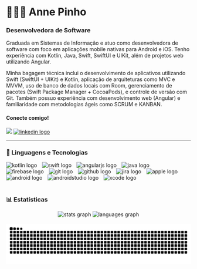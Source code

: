 # 👩🏻‍💻 Anne Pinho

<h3>Desenvolvedora de Software</h3>

Graduada em Sistemas de Informação e atuo como desenvolvedora de software com foco em aplicações mobile nativas para Android e iOS. Tenho experiência com Kotlin, Java, Swift, SwiftUI e UIKit, além de projetos web utilizando Angular.

Minha bagagem técnica inclui o desenvolvimento de aplicativos utilizando Swift (SwiftUI + UIKit) e Kotlin, aplicação de arquiteturas como MVC e MVVM, uso de banco de dados locais com Room, gerenciamento de pacotes (Swift Package Manager + CocoaPods), e controle de versão com Git. Também possuo experiência com desenvolvimento web (Angular) e familiaridade com metodologias ágeis como SCRUM e KANBAN.

<h4 align="left">Conecte comigo!</h4>

<div align="left">
  <a href = "mailto:annep.valentim@gmail.com"><img src="https://img.shields.io/badge/Gmail-D14836?style=for-the-badge&logo=gmail&logoColor=white" height="35" target="_blank"></a>
  <a href="https://www.linkedin.com/in/annepinho/" target="_blank">
    <img src="https://img.shields.io/static/v1?message=LinkedIn&logo=linkedin&label=&color=0077B5&logoColor=white&labelColor=&style=for-the-badge" height="35" alt="linkedin logo"  />
  </a>
</div>

---

### 🤖 Linguagens e Tecnologias

<div align="left">
  <img src="https://cdn.jsdelivr.net/gh/devicons/devicon/icons/kotlin/kotlin-original.svg" alt="kotlin logo" style="height:40px; margin-right:10px;" />
  <img src="https://cdn.jsdelivr.net/gh/devicons/devicon/icons/swift/swift-original.svg" alt="swift logo" style="height:40px; margin-right:10px;" />
  <img src="https://cdn.jsdelivr.net/gh/devicons/devicon/icons/angularjs/angularjs-original.svg" alt="angularjs logo" style="height:40px; margin-right:10px;" />
  <img src="https://cdn.jsdelivr.net/gh/devicons/devicon/icons/java/java-original.svg" alt="java logo" style="height:40px; margin-right:10px;" />
  <img src="https://cdn.jsdelivr.net/gh/devicons/devicon@latest/icons/firebase/firebase-original.svg" alt="firebase logo" style="height:40px; margin-right:10px;" />
  <img src="https://cdn.jsdelivr.net/gh/devicons/devicon/icons/git/git-original.svg" alt="git logo" style="height:40px; margin-right:10px;" />
  <img src="https://cdn.jsdelivr.net/gh/devicons/devicon@latest/icons/github/github-original.svg" alt="github logo" style="height:40px; margin-right:10px;" />
  <img src="https://cdn.jsdelivr.net/gh/devicons/devicon@latest/icons/jira/jira-original.svg" alt="jira logo" style="height:40px; margin-right:10px;" />
  <img src="https://cdn.jsdelivr.net/gh/devicons/devicon@latest/icons/apple/apple-original.svg" alt="apple logo" style="height:40px; margin-right:10px;" />
  <img src="https://cdn.jsdelivr.net/gh/devicons/devicon/icons/android/android-original.svg" alt="android logo" style="height:40px; margin-right:10px;" />
  <img src="https://cdn.jsdelivr.net/gh/devicons/devicon/icons/androidstudio/androidstudio-original.svg" alt="androidstudio logo" style="height:40px; margin-right:10px;" />
  <img src="https://cdn.jsdelivr.net/gh/devicons/devicon/icons/xcode/xcode-original.svg" alt="xcode logo" style="height:40px; margin-right:10px;" />
</div>

<br/>

### 📊 Estatísticas

<div align="center">
  <img src="https://github-readme-stats.vercel.app/api?username=anne-pinho&hide_title=false&hide_rank=false&show_icons=true&include_all_commits=true&count_private=true&disable_animations=false&theme=dracula&locale=en&hide_border=false" height="150" alt="stats graph"  />
  <img src="https://github-readme-stats.vercel.app/api/top-langs?username=anne-pinho&locale=en&hide_title=false&layout=compact&card_width=320&langs_count=5&theme=dracula&hide_border=false" height="150" alt="languages graph"  />
</div>

<br clear="both">

<img src="https://raw.githubusercontent.com/anne-pinho/anne-pinho/output/snake.svg" alt="Snake animation" />

###
